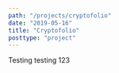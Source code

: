 ```yaml
---
path: "/projects/cryptofolio"
date: "2019-05-16"
title: "Cryptofolio"
posttype: "project"
---
```

Testing testing 123